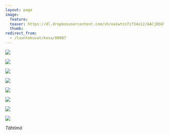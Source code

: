 ```yaml
---
layout: page
image:
  feature:
  teaser: https://dl.dropboxusercontent.com/sh/ea1wtnz7z734o12/AACjDbGVDWeNaNQkFxpiMhC6a/luontokuvat/kes%C3%A4/5/DS22826-245px.jpg
  thumb:
redirect_from:
  - /luontokuvat/kesa/00087
---
```


[![](https://dl.dropboxusercontent.com/sh/ea1wtnz7z734o12/AAB-z3eb4rtAUrM__XMe8xqSa/luontokuvat/kes%C3%A4/5/DS22800-800px.jpg)](https://dl.dropboxusercontent.com/sh/ea1wtnz7z734o12/AAC8GROvWiJQF5-Bnp349I6Wa/luontokuvat/kes%C3%A4/5/DS22800.jpg)

[![](https://dl.dropboxusercontent.com/sh/ea1wtnz7z734o12/AAAGacjwQ6Uo8ADqyAABoY4Pa/luontokuvat/kes%C3%A4/5/DS22804-800px.jpg)](https://dl.dropboxusercontent.com/sh/ea1wtnz7z734o12/AAAztoOcjXGUgkfrQp9KJp5pa/luontokuvat/kes%C3%A4/5/DS22804.jpg)

[![](https://dl.dropboxusercontent.com/sh/ea1wtnz7z734o12/AADYKB5yDXtaUsgFD85t4_9ga/luontokuvat/kes%C3%A4/5/DS22816-800px.jpg)](https://dl.dropboxusercontent.com/sh/ea1wtnz7z734o12/AAAkkkdsv7AEW2B0Mfaz0NQea/luontokuvat/kes%C3%A4/5/DS22816.jpg)

[![](https://dl.dropboxusercontent.com/sh/ea1wtnz7z734o12/AAAvYZTw0-vt8IoD9EMbP4HPa/luontokuvat/kes%C3%A4/5/DS22818-800px.jpg)](https://dl.dropboxusercontent.com/sh/ea1wtnz7z734o12/AABXL6StsrRN1ojGh3TZC-OGa/luontokuvat/kes%C3%A4/5/DS22818.jpg)

[![](https://dl.dropboxusercontent.com/sh/ea1wtnz7z734o12/AACE_lsdiKWTPW9sNTV42fZma/luontokuvat/kes%C3%A4/5/DS22826-800px.jpg)](https://dl.dropboxusercontent.com/sh/ea1wtnz7z734o12/AAAaTdH0qPQL_RGplFidsgUba/luontokuvat/kes%C3%A4/5/DS22826.jpg)

[![](https://dl.dropboxusercontent.com/sh/ea1wtnz7z734o12/AAAP1dMIOtc-dCPWlOSgS6e7a/luontokuvat/kes%C3%A4/5/DS22881-800px.jpg)](https://dl.dropboxusercontent.com/sh/ea1wtnz7z734o12/AAAtk4YCGj4KnPR6nvjvyfyBa/luontokuvat/kes%C3%A4/5/DS22881.jpg)

[![](https://dl.dropboxusercontent.com/sh/ea1wtnz7z734o12/AAB-04siaI4v4eBdwdMsw1fIa/luontokuvat/kes%C3%A4/5/DS22875-800px.jpg)](https://dl.dropboxusercontent.com/sh/ea1wtnz7z734o12/AABmX_nNW3Qh63UKJAFDTm9qa/luontokuvat/kes%C3%A4/5/DS22875.jpg)

[![](https://dl.dropboxusercontent.com/sh/ea1wtnz7z734o12/AACuWU95ubFPjD0vQkuImlv-a/luontokuvat/kes%C3%A4/5/DS22873-800px.jpg)](https://dl.dropboxusercontent.com/sh/ea1wtnz7z734o12/AADqETOV40gDw3FKY4vO6042a/luontokuvat/kes%C3%A4/5/DS22873.jpg)

*Tähtimö*
